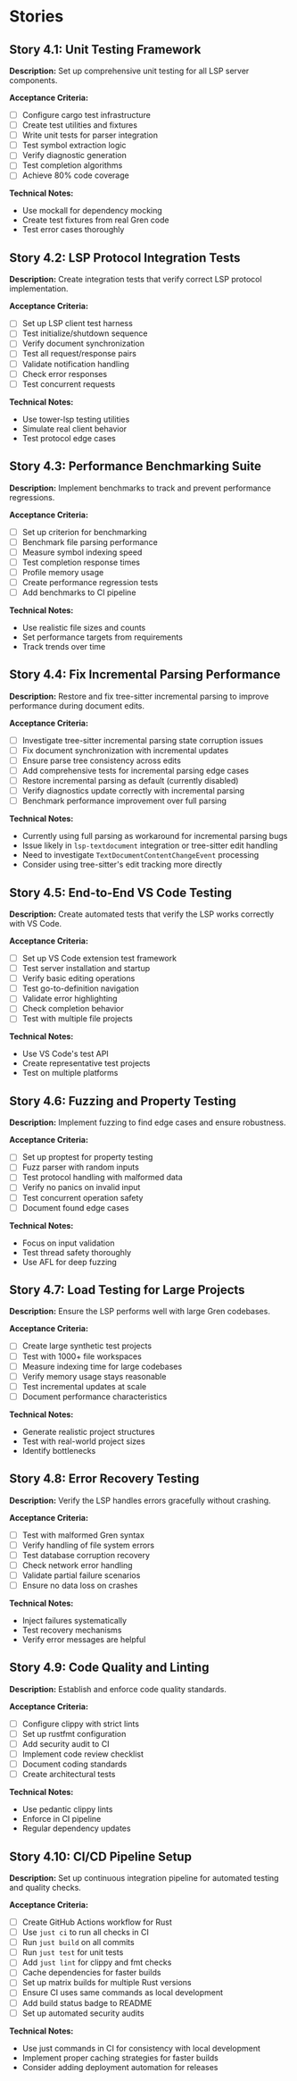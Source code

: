 # Stories

## Story 4.1: Unit Testing Framework
**Description:** Set up comprehensive unit testing for all LSP server components.

**Acceptance Criteria:**
- [ ] Configure cargo test infrastructure
- [ ] Create test utilities and fixtures
- [ ] Write unit tests for parser integration
- [ ] Test symbol extraction logic
- [ ] Verify diagnostic generation
- [ ] Test completion algorithms
- [ ] Achieve 80% code coverage

**Technical Notes:**
- Use mockall for dependency mocking
- Create test fixtures from real Gren code
- Test error cases thoroughly

## Story 4.2: LSP Protocol Integration Tests
**Description:** Create integration tests that verify correct LSP protocol implementation.

**Acceptance Criteria:**
- [ ] Set up LSP client test harness
- [ ] Test initialize/shutdown sequence
- [ ] Verify document synchronization
- [ ] Test all request/response pairs
- [ ] Validate notification handling
- [ ] Check error responses
- [ ] Test concurrent requests

**Technical Notes:**
- Use tower-lsp testing utilities
- Simulate real client behavior
- Test protocol edge cases

## Story 4.3: Performance Benchmarking Suite
**Description:** Implement benchmarks to track and prevent performance regressions.

**Acceptance Criteria:**
- [ ] Set up criterion for benchmarking
- [ ] Benchmark file parsing performance
- [ ] Measure symbol indexing speed
- [ ] Test completion response times
- [ ] Profile memory usage
- [ ] Create performance regression tests
- [ ] Add benchmarks to CI pipeline

**Technical Notes:**
- Use realistic file sizes and counts
- Set performance targets from requirements
- Track trends over time

## Story 4.4: Fix Incremental Parsing Performance
**Description:** Restore and fix tree-sitter incremental parsing to improve performance during document edits.

**Acceptance Criteria:**
- [ ] Investigate tree-sitter incremental parsing state corruption issues
- [ ] Fix document synchronization with incremental updates
- [ ] Ensure parse tree consistency across edits
- [ ] Add comprehensive tests for incremental parsing edge cases
- [ ] Restore incremental parsing as default (currently disabled)
- [ ] Verify diagnostics update correctly with incremental parsing
- [ ] Benchmark performance improvement over full parsing

**Technical Notes:**
- Currently using full parsing as workaround for incremental parsing bugs
- Issue likely in `lsp-textdocument` integration or tree-sitter edit handling
- Need to investigate `TextDocumentContentChangeEvent` processing
- Consider using tree-sitter's edit tracking more directly

## Story 4.5: End-to-End VS Code Testing
**Description:** Create automated tests that verify the LSP works correctly with VS Code.

**Acceptance Criteria:**
- [ ] Set up VS Code extension test framework
- [ ] Test server installation and startup
- [ ] Verify basic editing operations
- [ ] Test go-to-definition navigation
- [ ] Validate error highlighting
- [ ] Check completion behavior
- [ ] Test with multiple file projects

**Technical Notes:**
- Use VS Code's test API
- Create representative test projects
- Test on multiple platforms

## Story 4.6: Fuzzing and Property Testing
**Description:** Implement fuzzing to find edge cases and ensure robustness.

**Acceptance Criteria:**
- [ ] Set up proptest for property testing
- [ ] Fuzz parser with random inputs
- [ ] Test protocol handling with malformed data
- [ ] Verify no panics on invalid input
- [ ] Test concurrent operation safety
- [ ] Document found edge cases

**Technical Notes:**
- Focus on input validation
- Test thread safety thoroughly
- Use AFL for deep fuzzing

## Story 4.7: Load Testing for Large Projects
**Description:** Ensure the LSP performs well with large Gren codebases.

**Acceptance Criteria:**
- [ ] Create large synthetic test projects
- [ ] Test with 1000+ file workspaces
- [ ] Measure indexing time for large codebases
- [ ] Verify memory usage stays reasonable
- [ ] Test incremental updates at scale
- [ ] Document performance characteristics

**Technical Notes:**
- Generate realistic project structures
- Test with real-world project sizes
- Identify bottlenecks

## Story 4.8: Error Recovery Testing
**Description:** Verify the LSP handles errors gracefully without crashing.

**Acceptance Criteria:**
- [ ] Test with malformed Gren syntax
- [ ] Verify handling of file system errors
- [ ] Test database corruption recovery
- [ ] Check network error handling
- [ ] Validate partial failure scenarios
- [ ] Ensure no data loss on crashes

**Technical Notes:**
- Inject failures systematically
- Test recovery mechanisms
- Verify error messages are helpful

## Story 4.9: Code Quality and Linting
**Description:** Establish and enforce code quality standards.

**Acceptance Criteria:**
- [ ] Configure clippy with strict lints
- [ ] Set up rustfmt configuration
- [ ] Add security audit to CI
- [ ] Implement code review checklist
- [ ] Document coding standards
- [ ] Create architectural tests

**Technical Notes:**
- Use pedantic clippy lints
- Enforce in CI pipeline
- Regular dependency updates

## Story 4.10: CI/CD Pipeline Setup
**Description:** Set up continuous integration pipeline for automated testing and quality checks.

**Acceptance Criteria:**
- [ ] Create GitHub Actions workflow for Rust
- [ ] Use `just ci` to run all checks in CI
- [ ] Run `just build` on all commits
- [ ] Run `just test` for unit tests
- [ ] Add `just lint` for clippy and fmt checks
- [ ] Cache dependencies for faster builds
- [ ] Set up matrix builds for multiple Rust versions
- [ ] Ensure CI uses same commands as local development
- [ ] Add build status badge to README
- [ ] Set up automated security audits

**Technical Notes:**
- Use just commands in CI for consistency with local development
- Implement proper caching strategies for faster builds
- Consider adding deployment automation for releases
